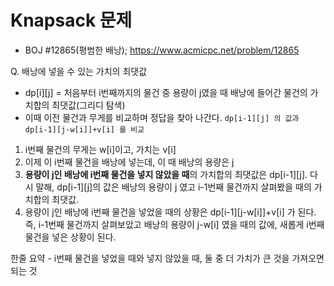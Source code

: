 # Knapsack 문제
- BOJ #12865(평범한 배낭); https://www.acmicpc.net/problem/12865

Q. 배낭에 넣을 수 있는 가치의 최댓값

- dp[i][j] = 처음부터 i번째까지의 물건 중 용량이 j였을 때 배낭에 들어간 물건의 가치합의 최댓값(그리디 탐색)
- 이때 이전 물건과 무게를 비교하며 정답을 찾아 나간다. `dp[i-1][j] 의 값과 dp[i-1][j-w[i]]+v[i] 를 비교`

1. i번째 물건의 무게는 w[i]이고, 가치는 v[i]
2. 이제 이 i번째 물건을 배낭에 넣는데, 이 때 배낭의 용량은 j
3. **용량이 j인 배낭에 i번째 물건을 넣지 않았을 때**의 가치합의 최댓값은 dp[i-1][j].
다시 말해, dp[i-1][j]의 값은 배낭의 용량이 j 였고 i-1번째 물건까지 살펴봤을 때의 가치합의 최댓값.
4. 용량이 j인 배낭에 i번째 물건을 넣었을 때의 상황은 dp[i-1][j-w[i]]+v[i] 가 된다.
즉, i-1번째 물건까지 살펴보았고 배낭의 용량이 j-w[i] 였을 때의 값에, 새롭게 i번째 물건을 넣은 상황이 된다.

한줄 요약 -  i번째 물건을 넣었을 때와 넣지 않았을 때, 둘 중 더 가치가 큰 것을 가져오면 되는 것

